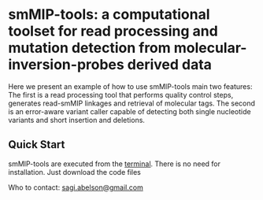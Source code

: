 # smMIP-tools: a computational toolset for read processing and mutation detection from molecular-inversion-probes derived data

Here we present an example of how to use smMIP-tools main two features:
The first is a read processing tool that performs quality control steps, generates read-smMIP linkages and retrieval of molecular tags.
The second is an error-aware variant caller capable of detecting both single nucleotide variants and short insertion and deletions.

## Quick Start

smMIP-tools are executed from the [terminal](http://www.test/). There is no need for installation. Just download the code files

Who to contact: sagi.abelson@gmail.com
